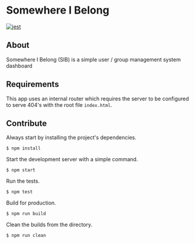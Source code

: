 # Somewhere I Belong
[![jest](https://jestjs.io/img/jest-badge.svg)](https://github.com/facebook/jest)

## About

Somewhere I Belong (SIB) is a simple user / group management system dashboard

## Requirements

This app uses an internal router which requires the server to be configured to
serve 404's with the root file `index.html`.

## Contribute

Always start by installing the project's dependencies.

```
$ npm install
```

Start the development server with a simple command.

```
$ npm start
```

Run the tests.

```
$ npm test
```

Build for production.

```
$ npm run build
```

Clean the builds from the directory.

```
$ npm run clean
```
